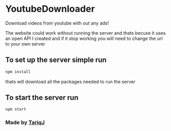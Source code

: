 # YoutubeDownloader
Download videos from youtube with out any ads!


The website could work without running the server and thats becuse it uses an open API I created and if it stop working you will need to change the url to your own server


## To set up the server simple run
```bash
npm install
```

thats will download all the packages needed to run the server

## To start the server run
```bash
npm start
```


### Made by [TariqJ](https://github.com/TariqJandaly)